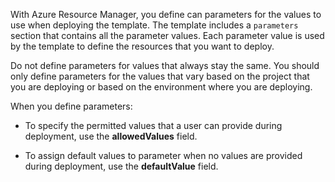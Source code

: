 With Azure Resource Manager, you define can parameters for 
the values to use when deploying the template. 
The template includes a `parameters` section 
that contains all the parameter values. 
Each parameter value is used by the template to 
define the resources that you want to deploy.

Do not define parameters for values that always stay the same. 
You should only define parameters for the values that vary based on the project 
that you are deploying or based on the environment where you are deploying.

When you define parameters:

* To specify the permitted values that a user can provide during deployment, 
use the **allowedValues** field.

* To assign default values to parameter when no values are provided during deployment, 
use the **defaultValue** field. 

